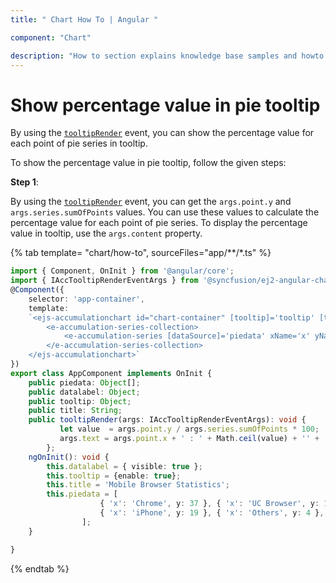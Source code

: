 ```yaml
---
title: " Chart How To | Angular "

component: "Chart"

description: "How to section explains knowledge base samples and howto access different types properties and events of the chart."
---
```


# Show percentage value in pie tooltip

By using the [`tooltipRender`](../../api/chart/chartModel/#tooltiprender) event,
you can show the percentage value for each point of pie series in tooltip.

To show the percentage value in pie tooltip, follow the given steps:

**Step 1**:

By using the [`tooltipRender`](../../api/chart/chartModel/#tooltiprender) event,
you can get the `args.point.y` and `args.series.sumOfPoints` values. You can use these values to calculate the
percentage value for each point of pie series. To display the percentage value in tooltip, use the `args.content` property.

{% tab template= "chart/how-to", sourceFiles="app/**/*.ts" %}

```typescript
import { Component, OnInit } from '@angular/core';
import { IAccTooltipRenderEventArgs } from '@syncfusion/ej2-angular-charts';
@Component({
    selector: 'app-container',
    template:
    `<ejs-accumulationchart id="chart-container" [tooltip]='tooltip' [title]='title' (tooltipRender)='tooltipRender($event)'>
        <e-accumulation-series-collection>
            <e-accumulation-series [dataSource]='piedata' xName='x' yName='y' [dataLabel]='datalabel' radius="70%"></e-accumulation-series>
        </e-accumulation-series-collection>
    </ejs-accumulationchart>`
})
export class AppComponent implements OnInit {
    public piedata: Object[];
    public datalabel: Object;
    public tooltip: Object;
    public title: String;
    public tooltipRender(args: IAccTooltipRenderEventArgs): void {
           let value  = args.point.y / args.series.sumOfPoints * 100;
           args.text = args.point.x + ' : ' + Math.ceil(value) + '' + '%';
        };
    ngOnInit(): void {
        this.datalabel = { visible: true };
        this.tooltip = {enable: true};
        this.title = 'Mobile Browser Statistics';
        this.piedata = [
                    { 'x': 'Chrome', y: 37 }, { 'x': 'UC Browser', y: 17 },
                    { 'x': 'iPhone', y: 19 }, { 'x': 'Others', y: 4 }, { 'x': 'Opera', y: 11 }
                ];
    }

}
```

{% endtab %}